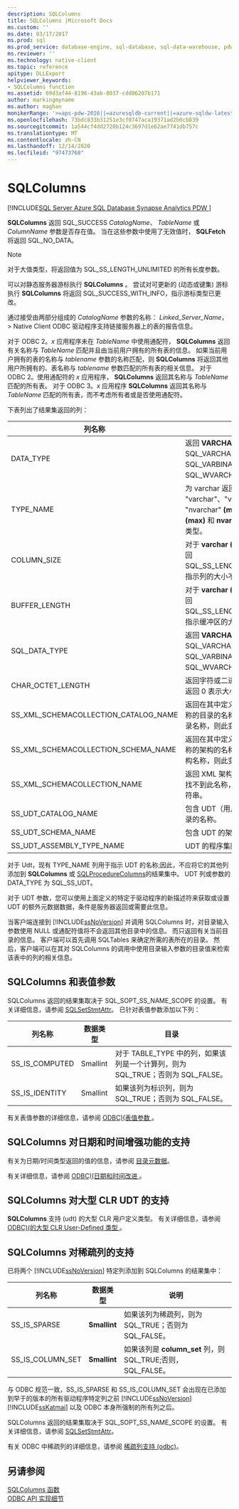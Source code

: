 ```yaml
---
description: SQLColumns
title: SQLColumns |Microsoft Docs
ms.custom: ''
ms.date: 03/17/2017
ms.prod: sql
ms.prod_service: database-engine, sql-database, sql-data-warehouse, pdw
ms.reviewer: ''
ms.technology: native-client
ms.topic: reference
apitype: DLLExport
helpviewer_keywords:
- SQLColumns function
ms.assetid: 69d3af44-8196-43ab-8037-cdd06207b171
author: markingmyname
ms.author: maghan
monikerRange: '>=aps-pdw-2016||=azuresqldb-current||=azure-sqldw-latest||>=sql-server-2016||>=sql-server-linux-2017||=azuresqldb-mi-current'
ms.openlocfilehash: 73bdc833b31251e3cf0747aca19371ad2b0cb839
ms.sourcegitcommit: 1a544cf4dd2720b124c3697d1e62ae7741db757c
ms.translationtype: MT
ms.contentlocale: zh-CN
ms.lasthandoff: 12/14/2020
ms.locfileid: "97473768"
---
```

# <a name="sqlcolumns"></a>SQLColumns
[!INCLUDE[SQL Server Azure SQL Database Synapse Analytics PDW ](../../includes/applies-to-version/sql-asdb-asdbmi-asa-pdw.md)]

  **SQLColumns** 返回 SQL_SUCCESS *CatalogName*、 *TableName* 或 *ColumnName* 参数是否存在值。 当在这些参数中使用了无效值时， **SQLFetch** 将返回 SQL_NO_DATA。  
  
> [!NOTE]  
>  对于大值类型，将返回值为 SQL_SS_LENGTH_UNLIMITED 的所有长度参数。  
  
 可以对静态服务器游标执行 **SQLColumns** 。 尝试对可更新的 (动态或键集) 游标执行 **SQLColumns** 将返回 SQL_SUCCESS_WITH_INFO，指示游标类型已更改。  
  
 通过接受由两部分组成的 *CatalogName* 参数的名称： *Linked_Server_Name*，> Native Client ODBC 驱动程序支持链接服务器上的表的报告信息。  
  
 对于 ODBC 2。*x* 应用程序未在 *TableName* 中使用通配符， **SQLColumns** 返回有关名称与 *TableName* 匹配并且由当前用户拥有的所有表的信息。 如果当前用户拥有的表的名称与 *tablename* 参数的名称匹配，则 **SQLColumns** 将返回其他用户所拥有的、表名称与 *tablename* 参数匹配的所有表的相关信息。 对于 ODBC 2。使用通配符的 *x* 应用程序， **SQLColumns** 返回其名称与 *TableName* 匹配的所有表。 对于 ODBC 3。*x* 应用程序 **SQLColumns** 返回其名称与 *TableName* 匹配的所有表，而不考虑所有者或是否使用通配符。  
  
 下表列出了结果集返回的列：  
  
|列名称|说明|  
|-----------------|-----------------|  
|DATA_TYPE|返回 **VARCHAR (max)** 数据类型 SQL_VARCHAR、SQL_VARBINARY 或 SQL_WVARCHAR。|  
|TYPE_NAME|为 varchar 返回 "varchar"、"varbinary" 或 "nvarchar" **(max)**、 **varbinary (max)** 和 **nvarchar (max)** 数据类型。|  
|COLUMN_SIZE|对于 **varchar (max)** 数据类型返回 SQL_SS_LENGTH_UNLIMITED，指示列的大小不受限制。|  
|BUFFER_LENGTH|对于 **varchar (max)** 数据类型返回 SQL_SS_LENGTH_UNLIMITED，指示缓冲区的大小不受限制。|  
|SQL_DATA_TYPE|返回 **VARCHAR (max)** 数据类型 SQL_VARCHAR、SQL_VARBINARY 或 SQL_WVARCHAR。|  
|CHAR_OCTET_LENGTH|返回字符或二进制列的最大长度。 返回 0 表示大小不受限制。|  
|SS_XML_SCHEMACOLLECTION_CATALOG_NAME|返回在其中定义 XML 架构集合名称的目录的名称。 如果找不到目录名称，则此变量包含空字符串。|  
|SS_XML_SCHEMACOLLECTION_SCHEMA_NAME|返回在其中定义 XML 架构集合名称的架构的名称。 如果找不到架构名称，则此变量包含空字符串。|  
|SS_XML_SCHEMACOLLECTION_NAME|返回 XML 架构集合的名称。 如果找不到此名称，则此变量包含空字符串。|  
|SS_UDT_CATALOG_NAME|包含 UDT（用户定义类型）的目录的名称。|  
|SS_UDT_SCHEMA_NAME|包含 UDT 的架构的名称。|  
|SS_UDT_ASSEMBLY_TYPE_NAME|UDT 的程序集限定名称。|  
  
 对于 Udt，现有 TYPE_NAME 列用于指示 UDT 的名称;因此，不应将它的其他列添加到 **SQLColumns** 或 [SQLProcedureColumns](../../relational-databases/native-client-odbc-api/sqlprocedurecolumns.md)的结果集中。 UDT 列或参数的 DATA_TYPE 为 SQL_SS_UDT。  
  
 对于 UDT 参数，您可以使用上面定义的特定于驱动程序的新描述符来获取或设置 UDT 的额外元数据数据，条件是服务器返回或需要此信息。  
  
 当客户端连接到 [!INCLUDE[ssNoVersion](../../includes/ssnoversion-md.md)] 并调用 SQLColumns 时，对目录输入参数使用 NULL 或通配符值将不会返回其他目录中的信息。 而只返回有关当前目录的信息。 客户端可以首先调用 SQLTables 来确定所需的表所在的目录。 然后，客户端可以在其对 SQLColumns 的调用中使用目录输入参数的目录值来检索该表中的列的相关信息。  
  
## <a name="sqlcolumns-and-table-valued-parameters"></a>SQLColumns 和表值参数  
 SQLColumns 返回的结果集取决于 SQL_SOPT_SS_NAME_SCOPE 的设置。 有关详细信息，请参阅 [SQLSetStmtAttr](../../relational-databases/native-client-odbc-api/sqlsetstmtattr.md)。 已针对表值参数添加以下列：  
  
|列名称|数据类型|目录|  
|-----------------|---------------|--------------|  
|SS_IS_COMPUTED|Smallint|对于 TABLE_TYPE 中的列，如果该列是一个计算列，则为 SQL_TRUE；否则为 SQL_FALSE。|  
|SS_IS_IDENTITY|Smallint|如果该列为标识列，则为 SQL_TRUE；否则为 SQL_FALSE。|  
  
 有关表值参数的详细信息，请参阅 [ODBC&#41;&#40;表值参数 ](../../relational-databases/native-client-odbc-table-valued-parameters/table-valued-parameters-odbc.md)。  
  
## <a name="sqlcolumns-support-for-enhanced-date-and-time-features"></a>SQLColumns 对日期和时间增强功能的支持  
 有关为日期/时间类型返回的值的信息，请参阅 [目录元数据](../../relational-databases/native-client-odbc-date-time/metadata-catalog.md)。  
  
 有关详细信息，请参阅 [ODBC&#41;&#40;日期和时间改进 ](../../relational-databases/native-client-odbc-date-time/date-and-time-improvements-odbc.md)。  
  
## <a name="sqlcolumns-support-for-large-clr-udts"></a>SQLColumns 对大型 CLR UDT 的支持  
 **SQLColumns** 支持 (udt) 的大型 CLR 用户定义类型。 有关详细信息，请参阅 [ODBC&#41;&#40;的大型 CLR User-Defined 类型 ](../../relational-databases/native-client/odbc/large-clr-user-defined-types-odbc.md)。  
  
## <a name="sqlcolumns-support-for-sparse-columns"></a>SQLColumns 对稀疏列的支持  
 已将两个 [!INCLUDE[ssNoVersion](../../includes/ssnoversion-md.md)] 特定列添加到 SQLColumns 的结果集中：  
  
|列名称|数据类型|说明|  
|-----------------|---------------|-----------------|  
|SS_IS_SPARSE|**Smallint**|如果该列为稀疏列，则为 SQL_TRUE；否则为 SQL_FALSE。|  
|SS_IS_COLUMN_SET|**Smallint**|如果该列是 **column_set** 列，则 SQL_TRUE;否则，SQL_FALSE。|  
  
 与 ODBC 规范一致，SS_IS_SPARSE 和 SS_IS_COLUMN_SET 会出现在已添加到早于的版本的所有驱动程序特定列之前 [!INCLUDE[ssNoVersion](../../includes/ssnoversion-md.md)] [!INCLUDE[ssKatmai](../../includes/sskatmai-md.md)] 以及 ODBC 本身所强制的所有列之后。  
  
 SQLColumns 返回的结果集取决于 SQL_SOPT_SS_NAME_SCOPE 的设置。 有关详细信息，请参阅 [SQLSetStmtAttr](../../relational-databases/native-client-odbc-api/sqlsetstmtattr.md)。  
  
 有关 ODBC 中稀疏列的详细信息，请参阅 [稀疏列支持 &#40;odbc&#41;](../../relational-databases/native-client/odbc/sparse-columns-support-odbc.md)。  
  
## <a name="see-also"></a>另请参阅  
 [SQLColumns 函数](../../odbc/reference/syntax/sqlcolumns-function.md)   
 [ODBC API 实现细节](../../relational-databases/native-client-odbc-api/odbc-api-implementation-details.md)  
  

